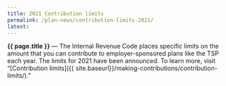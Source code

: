 ```yaml
---
title: 2021 Contribution limits
permalink: /plan-news/contribution-limits-2021/
latest:
---
```


**{{ page.title }}** &#8212; The Internal Revenue Code places specific limits on the amount that you can contribute to employer-sponsored plans like the TSP each year. The limits for 2021 have been announced. To learn more, visit &#8220;[Contribution limits]({{ site.baseurl}}/making-contributions/contribution-limits/).&#8221;

